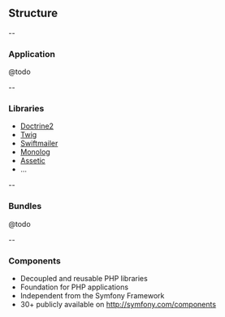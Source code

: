## Structure

--

### Application

@todo

--

### Libraries

- [Doctrine2](https://github.com/doctrine/doctrine2)
- [Twig](http://twig.sensiolabs.org/)
- [Swiftmailer](http://swiftmailer.org/)
- [Monolog](https://github.com/Seldaek/monolog)
- [Assetic](https://github.com/kriswallsmith/assetic)
- ...

--

### Bundles

@todo

--

### Components

- Decoupled and reusable PHP libraries
- Foundation for PHP applications
- Independent from the Symfony Framework
- 30+ publicly available on http://symfony.com/components
